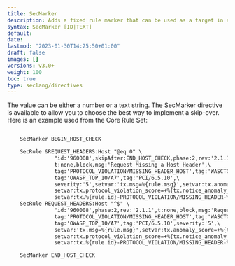 ```yaml
---
title: SecMarker
description: Adds a fixed rule marker that can be used as a target in a skipAfter action. A SecMarker directive essentially creates a rule that does nothing and whose only purpose is to carry the given ID.
syntax: SecMarker [ID|TEXT]
default: 
date: 
lastmod: "2023-01-30T14:25:50+01:00"
draft: false
images: []
versions: v3.0+
weight: 100
toc: true
type: seclang/directives
---
```


The value can be either a number or a text string. The SecMarker directive is available to
allow you to choose the best way to implement a skip-over. Here is an example used from the
Core Rule Set:

```apache

	SecMarker BEGIN_HOST_CHECK

	SecRule &REQUEST_HEADERS:Host "@eq 0" \
			   "id:'960008',skipAfter:END_HOST_CHECK,phase:2,rev:'2.1.1',\
			   t:none,block,msg:'Request Missing a Host Header',\
			   tag:'PROTOCOL_VIOLATION/MISSING_HEADER_HOST',tag:'WASCTC/WASC-21',\
			   tag:'OWASP_TOP_10/A7',tag:'PCI/6.5.10',\
			   severity:'5',setvar:'tx.msg=%{rule.msg}',setvar:tx.anomaly_score=+%{tx.notice_anomaly_score},\
			   setvar:tx.protocol_violation_score=+%{tx.notice_anomaly_score},\
			   setvar:tx.%{rule.id}-PROTOCOL_VIOLATION/MISSING_HEADER-%{matched_var_name}=%{matched_var}"
	SecRule REQUEST_HEADERS:Host "^$" \
			   "id:'960008',phase:2,rev:'2.1.1',t:none,block,msg:'Request Missing a Host Header',\
			   tag:'PROTOCOL_VIOLATION/MISSING_HEADER_HOST',tag:'WASCTC/WASC-21',\
			   tag:'OWASP_TOP_10/A7',tag:'PCI/6.5.10',severity:'5',\
			   setvar:'tx.msg=%{rule.msg}',setvar:tx.anomaly_score=+%{tx.notice_anomaly_score},\
			   setvar:tx.protocol_violation_score=+%{tx.notice_anomaly_score},\
			   setvar:tx.%{rule.id}-PROTOCOL_VIOLATION/MISSING_HEADER-%{matched_var_name}=%{matched_var}"

	SecMarker END_HOST_CHECK

```

